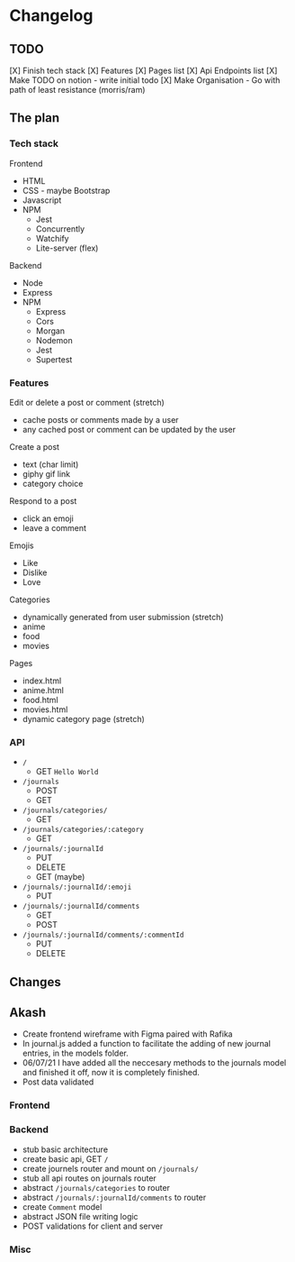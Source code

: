 # Changelog

## TODO

[X] Finish tech stack
[X] Features
[X] Pages list
[X] Api Endpoints list
[X] Make TODO on notion - write initial todo
[X] Make Organisation - Go with path of least resistance (morris/ram)

## The plan

### Tech stack

Frontend

- HTML
- CSS - maybe Bootstrap
- Javascript
- NPM
  - Jest
  - Concurrently
  - Watchify
  - Lite-server (flex)

Backend

- Node
- Express
- NPM
  - Express
  - Cors
  - Morgan
  - Nodemon
  - Jest
  - Supertest

### Features

Edit or delete a post or comment (stretch)

- cache posts or comments made by a user
- any cached post or comment can be updated by the user

Create a post

- text (char limit)
- giphy gif link
- category choice

Respond to a post

- click an emoji
- leave a comment

Emojis

- Like
- Dislike
- Love

Categories

- dynamically generated from user submission (stretch)
- anime
- food
- movies

Pages

- index.html
- anime.html
- food.html
- movies.html
- dynamic category page (stretch)

### API

- `/`
  - GET `Hello World`
- `/journals`
  - POST
  - GET
- `/journals/categories/`
  - GET
- `/journals/categories/:category`
  - GET
- `/journals/:journalId`
  - PUT
  - DELETE
  - GET (maybe)
- `/journals/:journalId/:emoji`
  - PUT
- `/journals/:journalId/comments`
  - GET
  - POST
- `/journals/:journalId/comments/:commentId`
  - PUT
  - DELETE

## Changes

## Akash

- Create frontend wireframe with Figma paired with Rafika
- In journal.js added a function to facilitate the adding of new journal entries, in the models folder.
- 06/07/21 I have added all the neccesary methods to the journals model and finished it off, now it is completely finished.
- Post data validated

### Frontend

### Backend

- stub basic architecture
- create basic api, GET `/`
- create journels router and mount on `/journals/`
- stub all api routes on journals router
- abstract `/journals/categories` to router
- abstract `/journals/:journalId/comments` to router
- create `Comment` model
- abstract JSON file writing logic
- POST validations for client and server

### Misc
